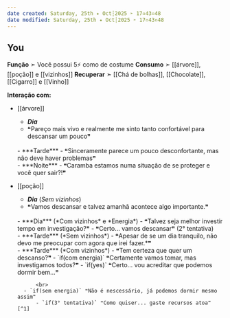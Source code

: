 ```yaml
---
date created: Saturday, 25th ✦ Oct┆2025 ➣ 17▫43▫48 
date modified: Saturday, 25th ✦ Oct┆2025 ➣ 17▫43▫48 
---
```

## You
**Função** ➣ Você possui 5⚡ como de costume
**Consumo** ➣ [[árvore]], [[poção]] e [[vizinhos]]
**Recuperar** ➣ [[Chá de bolhas]], [[Chocolate]], [[Cigarro]] e [[Vinho]]

**Interação com:**
- [[árvore]]
	- ***Dia***
	- ❝Pareço mais vivo e realmente me sinto tanto confortável para descansar um pouco❞
	<br>
	- ***Tarde***
	- ❝Sinceramente parece um pouco desconfortante, mas não deve haver problemas❞
	<br>
	- ***Noite***
	- ❝Caramba estamos numa situação de se proteger e você quer sair?!❞
	
- [[poção]]
	- ***Dia*** (*Sem vizinhos*)
	- ❝Vamos descansar e talvez amanhã acontece algo importante.❞
	<br>
	- ***Dia*** (*Com vizinhos* e *Energia*)
	- ❝Talvez seja melhor investir tempo em investigação?❞
	- ❝Certo... vamos descansar❞ (2° tentativa)
	<br>
	- ***Tarde*** (*Sem vizinhos*)
	- ❝Apesar de se um dia tranquilo, não devo me preocupar com agora que irei fazer.*❞
	<br>
	- ***Tarde*** (*Com vizinhos*)
	- ❝Tem certeza que quer um descanso?❞
		- `if(com energia)` ❝Certamente vamos tomar, mas investigamos todos?❞
			- `if(yes)` ❝Certo... vou acreditar que podemos dormir bem...❞
			
			<br>
		- `if(sem energia)` ❝Não é nescessário, já podemos dormir mesmo assim❞
			- `if(3° tentativa)` ❝Como quiser... gaste recursos atoa❞ [^1]


[^1]: - [*] Parabéns você desmaiou no chão de sono e noite a porta ficou livre para qualquer um entra até mesmo uma anomalia
